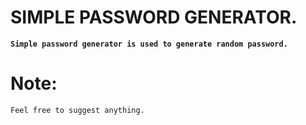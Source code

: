 # SIMPLE PASSWORD GENERATOR.

**`Simple password generator is used to generate random password.`**

# Note:
`Feel free to suggest anything.`

